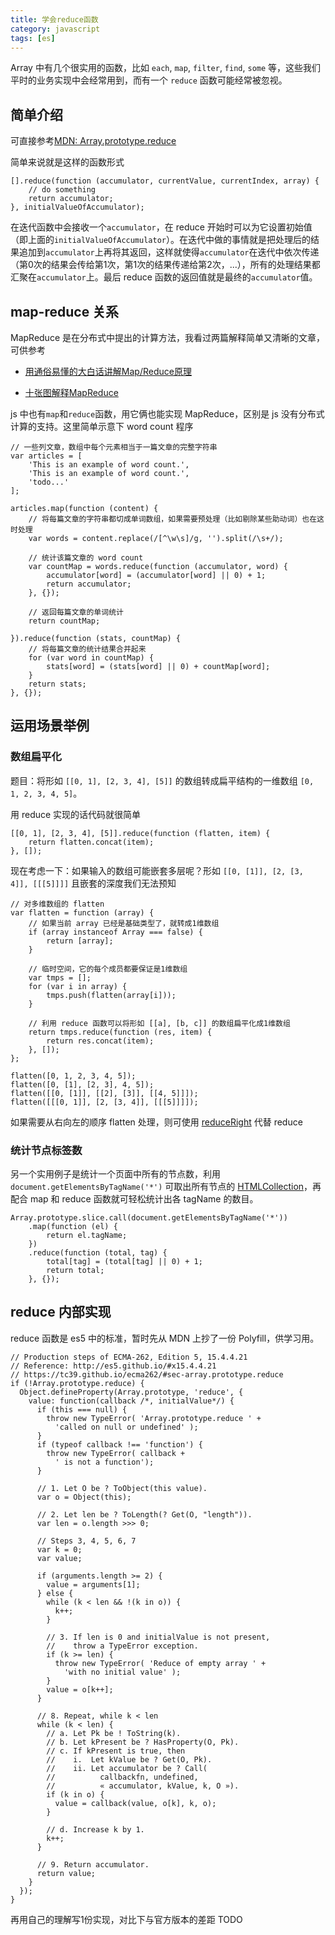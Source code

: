 ```yaml
---
title: 学会reduce函数
category: javascript
tags: [es]
---
```


Array 中有几个很实用的函数，比如 `each`, `map`, `filter`, `find`, `some` 等，这些我们平时的业务实现中会经常用到，而有一个 `reduce` 函数可能经常被忽视。

<!-- more -->

简单介绍
-------
可直接参考[MDN: Array.prototype.reduce](https://developer.mozilla.org/en-US/docs/Web/JavaScript/Reference/Global_Objects/Array/Reduce)

简单来说就是这样的函数形式

```
[].reduce(function (accumulator, currentValue, currentIndex, array) {
    // do something
    return accumulator;
}, initialValueOfAccumulator);
```

在迭代函数中会接收一个`accumulator`，在 reduce 开始时可以为它设置初始值（即上面的`initialValueOfAccumulator`）。在迭代中做的事情就是把处理后的结果追加到`accumulator`上再将其返回，这样就使得`accumulator`在迭代中依次传递（第0次的结果会传给第1次，第1次的结果传递给第2次，...），所有的处理结果都汇聚在`accumulator`上。最后 reduce 函数的返回值就是最终的`accumulator`值。


map-reduce 关系
---------------
MapReduce 是在分布式中提出的计算方法，我看过两篇解释简单又清晰的文章，可供参考

- [用通俗易懂的大白话讲解Map/Reduce原理](http://blog.csdn.net/lifuxiangcaohui/article/details/22675437)

- [十张图解释MapReduce](https://jsoftbiz.wordpress.com/2012/11/21/confused-about-mapreduce/)

js 中也有`map`和`reduce`函数，用它俩也能实现 MapReduce，区别是 js 没有分布式计算的支持。这里简单示意下 word count 程序

```
// 一些列文章，数组中每个元素相当于一篇文章的完整字符串
var articles = [
    'This is an example of word count.',
    'This is an example of word count.',
    'todo...'
];

articles.map(function (content) {
    // 将每篇文章的字符串都切成单词数组，如果需要预处理（比如剔除某些助动词）也在这时处理
    var words = content.replace(/[^\w\s]/g, '').split(/\s+/);

    // 统计该篇文章的 word count
    var countMap = words.reduce(function (accumulator, word) {
        accumulator[word] = (accumulator[word] || 0) + 1;
        return accumulator;
    }, {});

    // 返回每篇文章的单词统计
    return countMap;

}).reduce(function (stats, countMap) {
    // 将每篇文章的统计结果合并起来
    for (var word in countMap) {
        stats[word] = (stats[word] || 0) + countMap[word];
    }
    return stats;
}, {});
```


运用场景举例
-----------

### 数组扁平化

题目：将形如 `[[0, 1], [2, 3, 4], [5]]` 的数组转成扁平结构的一维数组 `[0, 1, 2, 3, 4, 5]`。

用 reduce 实现的话代码就很简单

```
[[0, 1], [2, 3, 4], [5]].reduce(function (flatten, item) {
    return flatten.concat(item);
}, []);
```

现在考虑一下：如果输入的数组可能嵌套多层呢？形如 `[[0, [1]], [2, [3, 4]], [[[5]]]]` 且嵌套的深度我们无法预知

```
// 对多维数组的 flatten
var flatten = function (array) {
    // 如果当前 array 已经是基础类型了，就转成1维数组
    if (array instanceof Array === false) {
        return [array];
    }

    // 临时空间，它的每个成员都要保证是1维数组
    var tmps = [];
    for (var i in array) {
        tmps.push(flatten(array[i]));
    }

    // 利用 reduce 函数可以将形如 [[a], [b, c]] 的数组扁平化成1维数组
    return tmps.reduce(function (res, item) {
        return res.concat(item);
    }, []);
};

flatten([0, 1, 2, 3, 4, 5]);
flatten([0, [1], [2, 3], 4, 5]);
flatten([[0, [1]], [[2], [3]], [[4, 5]]]);
flatten([[[0, 1]], [2, [3, 4]], [[[5]]]]);
```

如果需要从右向左的顺序 flatten 处理，则可使用 [reduceRight](https://developer.mozilla.org/en-US/docs/Web/JavaScript/Reference/Global_Objects/Array/reduceRight) 代替 reduce

### 统计节点标签数

另一个实用例子是统计一个页面中所有的节点数，利用 `document.getElementsByTagName('*')` 可取出所有节点的 [HTMLCollection](https://developer.mozilla.org/zh-CN/docs/Web/API/HTMLCollection)，再配合 map 和 reduce 函数就可轻松统计出各 tagName 的数目。

```
Array.prototype.slice.call(document.getElementsByTagName('*'))
    .map(function (el) {
        return el.tagName;
    })
    .reduce(function (total, tag) {
        total[tag] = (total[tag] || 0) + 1;
        return total;
    }, {});
```


reduce 内部实现
---------------
reduce 函数是 es5 中的标准，暂时先从 MDN 上抄了一份 Polyfill，供学习用。

```
// Production steps of ECMA-262, Edition 5, 15.4.4.21
// Reference: http://es5.github.io/#x15.4.4.21
// https://tc39.github.io/ecma262/#sec-array.prototype.reduce
if (!Array.prototype.reduce) {
  Object.defineProperty(Array.prototype, 'reduce', {
    value: function(callback /*, initialValue*/) {
      if (this === null) {
        throw new TypeError( 'Array.prototype.reduce ' + 
          'called on null or undefined' );
      }
      if (typeof callback !== 'function') {
        throw new TypeError( callback +
          ' is not a function');
      }

      // 1. Let O be ? ToObject(this value).
      var o = Object(this);

      // 2. Let len be ? ToLength(? Get(O, "length")).
      var len = o.length >>> 0; 

      // Steps 3, 4, 5, 6, 7      
      var k = 0; 
      var value;

      if (arguments.length >= 2) {
        value = arguments[1];
      } else {
        while (k < len && !(k in o)) {
          k++; 
        }

        // 3. If len is 0 and initialValue is not present,
        //    throw a TypeError exception.
        if (k >= len) {
          throw new TypeError( 'Reduce of empty array ' +
            'with no initial value' );
        }
        value = o[k++];
      }

      // 8. Repeat, while k < len
      while (k < len) {
        // a. Let Pk be ! ToString(k).
        // b. Let kPresent be ? HasProperty(O, Pk).
        // c. If kPresent is true, then
        //    i.  Let kValue be ? Get(O, Pk).
        //    ii. Let accumulator be ? Call(
        //          callbackfn, undefined,
        //          « accumulator, kValue, k, O »).
        if (k in o) {
          value = callback(value, o[k], k, o);
        }

        // d. Increase k by 1.      
        k++;
      }

      // 9. Return accumulator.
      return value;
    }
  });
}
```

再用自己的理解写1份实现，对比下与官方版本的差距 TODO
